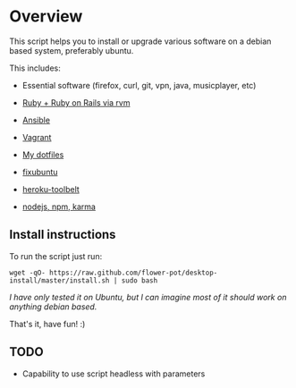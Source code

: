 Overview
========

This script helps you to install or upgrade various software on a debian based
system, preferably ubuntu.

This includes:

* Essential software (firefox, curl, git, vpn, java, musicplayer, etc)

* [Ruby + Ruby on Rails via rvm](http://rvm.io/)

* [Ansible](http://www.ansible.com/)

* [Vagrant](http://www.vagrantup.com/)

* [My dotfiles](https://github.com/FlopsKa/dotfiles)

* [fixubuntu](https://github.com/micahflee/fixubuntu)

* [heroku-toolbelt](https://toolbelt.heroku.com/debian)

* [nodejs, npm, karma](http://nodejs.org/)

Install instructions
--------------------

To run the script just run:

	wget -qO- https://raw.github.com/flower-pot/desktop-install/master/install.sh | sudo bash

_I have only tested it on Ubuntu, but I can imagine most of it should work
on anything debian based._

That's it, have fun! :)

TODO
----

- Capability to use script headless with parameters
